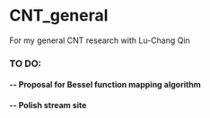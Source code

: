 # CNT_general
For my general CNT research with Lu-Chang Qin

### TO DO: 
#### -- Proposal for Bessel function mapping algorithm
#### -- Polish stream site
